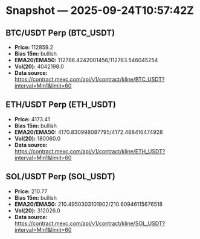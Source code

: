 # Snapshot — 2025-09-24T10:57:42Z

## BTC/USDT Perp (BTC_USDT)
- **Price:** 112859.2
- **Bias 15m:** bullish
- **EMA20/EMA50:** 112786.4242001456/112763.546045254
- **Vol(20):** 4042198.0
- **Data source:** https://contract.mexc.com/api/v1/contract/kline/BTC_USDT?interval=Min1&limit=60

## ETH/USDT Perp (ETH_USDT)
- **Price:** 4173.41
- **Bias 15m:** bullish
- **EMA20/EMA50:** 4170.830998087795/4172.488416474928
- **Vol(20):** 180060.0
- **Data source:** https://contract.mexc.com/api/v1/contract/kline/ETH_USDT?interval=Min1&limit=60

## SOL/USDT Perp (SOL_USDT)
- **Price:** 210.77
- **Bias 15m:** bullish
- **EMA20/EMA50:** 210.4950303101902/210.60946115676518
- **Vol(20):** 312026.0
- **Data source:** https://contract.mexc.com/api/v1/contract/kline/SOL_USDT?interval=Min1&limit=60
